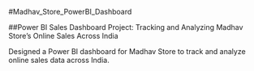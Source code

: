#Madhav_Store_PowerBI_Dashboard

##Power BI Sales Dashboard Project: Tracking and Analyzing Madhav Store’s Online Sales Across India

Designed a Power BI dashboard for Madhav Store to track and analyze online sales data across India.
